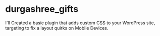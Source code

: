 # durgashree_gifts
I'll Created a basic plugin that adds custom CSS to your WordPress site, targeting to fix a layout quirks on Mobile Devices.

